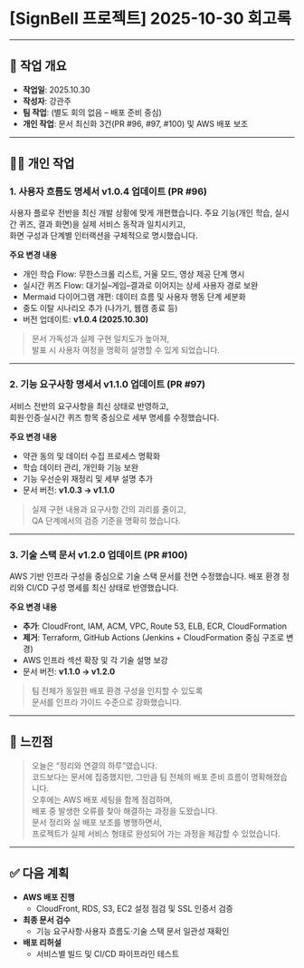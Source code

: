 # [SignBell 프로젝트] 2025-10-30 회고록

---

## 📝 작업 개요

* **작업일**: 2025.10.30
* **작성자**: 강관주
* **팀 작업**: (별도 회의 없음 – 배포 준비 중심)
* **개인 작업**: 문서 최신화 3건(PR #96, #97, #100) 및 AWS 배포 보조

---

## 👨‍💻 개인 작업

### 1. 사용자 흐름도 명세서 v1.0.4 업데이트 (PR #96)

사용자 플로우 전반을 최신 개발 상황에 맞게 개편했습니다.
주요 기능(개인 학습, 실시간 퀴즈, 결과 화면)을 실제 서비스 동작과 일치시키고,  
화면 구성과 단계별 인터랙션을 구체적으로 명시했습니다.

**주요 변경 내용**
- 개인 학습 Flow: 무한스크롤 리스트, 거울 모드, 영상 제공 단계 명시
- 실시간 퀴즈 Flow: 대기실–게임–결과로 이어지는 상세 사용자 경로 보완
- Mermaid 다이어그램 개편: 데이터 흐름 및 사용자 행동 단계 세분화
- 중도 이탈 시나리오 추가 (나가기, 웹캠 종료 등)
- 버전 업데이트: **v1.0.4 (2025.10.30)**

> 문서 가독성과 실제 구현 일치도가 높아져,  
> 발표 시 사용자 여정을 명확히 설명할 수 있게 되었습니다.

---

### 2. 기능 요구사항 명세서 v1.1.0 업데이트 (PR #97)

서비스 전반의 요구사항을 최신 상태로 반영하고,  
회원·인증·실시간 퀴즈 항목 중심으로 세부 명세를 수정했습니다.

**주요 변경 내용**
- 약관 동의 및 데이터 수집 프로세스 명확화
- 학습 데이터 관리, 개인화 기능 보완
- 기능 우선순위 재정리 및 세부 설명 추가
- 문서 버전: **v1.0.3 → v1.1.0**

> 실제 구현 내용과 요구사항 간의 괴리를 줄이고,  
> QA 단계에서의 검증 기준을 명확히 했습니다.

---

### 3. 기술 스택 문서 v1.2.0 업데이트 (PR #100)

AWS 기반 인프라 구성을 중심으로 기술 스택 문서를 전면 수정했습니다. 
배포 환경 정리와 CI/CD 구성 명세를 최신 상태로 반영했습니다.

**주요 변경 내용**
- **추가**: CloudFront, IAM, ACM, VPC, Route 53, ELB, ECR, CloudFormation
- **제거**: Terraform, GitHub Actions (Jenkins + CloudFormation 중심 구조로 변경)
- AWS 인프라 섹션 확장 및 각 기술 설명 보강
- 문서 버전: **v1.1.0 → v1.2.0**

> 팀 전체가 동일한 배포 환경 구성을 인지할 수 있도록  
> 문서를 인프라 가이드 수준으로 강화했습니다.

---

## 🤔 느낀점

> 오늘은 “정리와 연결의 하루”였습니다.  
> 코드보다는 문서에 집중했지만, 그만큼 팀 전체의 배포 준비 흐름이 명확해졌습니다.  
> 오후에는 AWS 배포 세팅을 함께 점검하며,  
> 배포 중 발생한 오류를 찾아 해결하는 과정을 도왔습니다.  
> 문서 정리와 실 배포 보조를 병행하면서,  
> 프로젝트가 실제 서비스 형태로 완성되어 가는 과정을 체감할 수 있었습니다.

---

## ✅ 다음 계획

* **AWS 배포 진행**
  - CloudFront, RDS, S3, EC2 설정 점검 및 SSL 인증서 검증
* **최종 문서 검수**
  - 기능 요구사항·사용자 흐름도·기술 스택 문서 일관성 재확인
* **배포 리허설**
  - 서비스별 빌드 및 CI/CD 파이프라인 테스트
